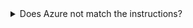 <details class=warn-icon>
<summary title="Click for More...">Does Azure not match the instructions?</summary>
<br>
Azure is a dynamic, constantly evolving environment. 

As you complete your challenge lab, you may find that the provided guidance is not identical to what you encounter in the Azure environment. 

If you encounter a difference between Azure and the challenge lab instructions, please let us know by submitting feedback directly to <a href = "https://supportrequest.learnondemandsystems.com/sf.php?s=123formbuilder-5553155&control66068515=@Lab.User.Email&control66068522=@Lab.LabInstance.Id&control66608830=@Lab.LabProfile.Id&control66068513=@lab.User.FirstName&control66068514=@lab.User.LastName&control66068517=@lab.User.Organization.Name" target="_blank" Title="Challenge Lab Feedback" id="lab-disclaimer-custom-url">Challenge Lab Feedback</a> so that we may update the content in as timely a manner as possible.
